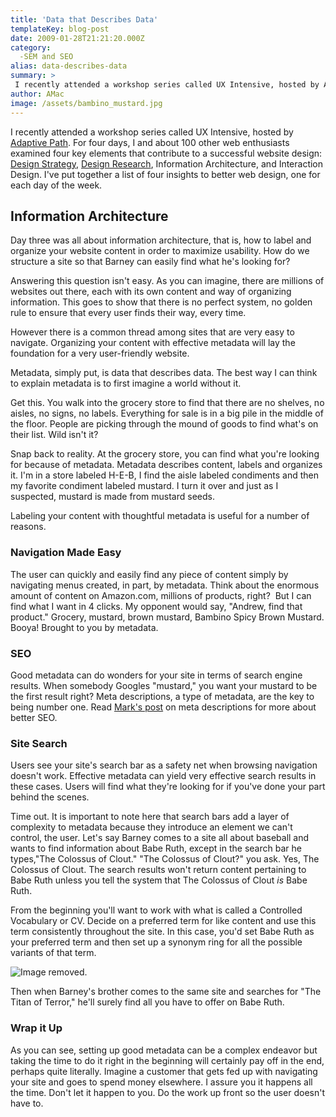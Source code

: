 ```yaml
---
title: 'Data that Describes Data'
templateKey: blog-post
date: 2009-01-28T21:21:20.000Z
category: 
  -SEM and SEO
alias: data-describes-data
summary: > 
 I recently attended a workshop series called UX Intensive, hosted by Adaptive Path. For four days, I and about 100 other web enthusiasts examined four key elements that contribute to a successful website design: Design Strategy, Design Research, Information Architecture, and Interaction Design. I've put together a list of four insights to better web design, one for each day of the week.
author: AMac
image: /assets/bambino_mustard.jpg
---
```


I recently attended a workshop series called UX Intensive, hosted by [Adaptive Path](http://adaptivepath.com/). For four days, I and about 100 other web enthusiasts examined four key elements that contribute to a successful website design: [Design Strategy](/insights/scope-little-goes-long-way), [Design Research](/insights/what-would-barney-do), Information Architecture, and Interaction Design. I've put together a list of four insights to better web design, one for each day of the week.

Information Architecture
------------------------

Day three was all about information architecture, that is, how to label and organize your website content in order to maximize usability. How do we structure a site so that Barney can easily find what he's looking for?

Answering this question isn't easy. As you can imagine, there are millions of websites out there, each with its own content and way of organizing information. This goes to show that there is no perfect system, no golden rule to ensure that every user finds their way, every time.

However there is a common thread among sites that are very easy to navigate. Organizing your content with effective metadata will lay the foundation for a very user-friendly website.

Metadata, simply put, is data that describes data. The best way I can think to explain metadata is to first imagine a world without it.

Get this. You walk into the grocery store to find that there are no shelves, no aisles, no signs, no labels. Everything for sale is in a big pile in the middle of the floor. People are picking through the mound of goods to find what's on their list. Wild isn't it?

Snap back to reality. At the grocery store, you can find what you're looking for because of metadata. Metadata describes content, labels and organizes it. I'm in a store labeled H-E-B, I find the aisle labeled condiments and then my favorite condiment labeled mustard. I turn it over and just as I suspected, mustard is made from mustard seeds.

Labeling your content with thoughtful metadata is useful for a number of reasons.

### **Navigation Made Easy**

The user can quickly and easily find any piece of content simply by navigating menus created, in part, by metadata. Think about the enormous amount of content on Amazon.com, millions of products, right?  But I can find what I want in 4 clicks. My opponent would say, "Andrew, find that product." Grocery, mustard, brown mustard, Bambino Spicy Brown Mustard. Booya! Brought to you by metadata.

### **SEO**

Good metadata can do wonders for your site in terms of search engine results. When somebody Googles "mustard," you want your mustard to be the first result right? Meta descriptions, a type of metadata, are the key to being number one. Read [Mark's post](/insights/web-tip-getting-manic-over-meta-descriptions) on meta descriptions for more about better SEO.

### **Site Search**

Users see your site's search bar as a safety net when browsing navigation doesn't work. Effective metadata can yield very effective search results in these cases. Users will find what they're looking for if you've done your part behind the scenes.

Time out. It is important to note here that search bars add a layer of complexity to metadata because they introduce an element we can't control, the user. Let's say Barney comes to a site all about baseball and wants to find information about Babe Ruth, except in the search bar he types,"The Colossus of Clout." "The Colossus of Clout?" you ask. Yes, The Colossus of Clout. The search results won't return content pertaining to Babe Ruth unless you tell the system that The Colossus of Clout _is_ Babe Ruth.

From the beginning you'll want to work with what is called a Controlled Vocabulary or CV. Decide on a preferred term for like content and use this term consistently throughout the site. In this case, you'd set Babe Ruth as your preferred term and then set up a synonym ring for all the possible variants of that term.

![Image removed.](/core/misc/icons/e32700/error.svg "This image has been removed. For security reasons, only images from the local domain are allowed.")

Then when Barney's brother comes to the same site and searches for "The Titan of Terror," he'll surely find all you have to offer on Babe Ruth.

### Wrap it Up

As you can see, setting up good metadata can be a complex endeavor but taking the time to do it right in the beginning will certainly pay off in the end, perhaps quite literally. Imagine a customer that gets fed up with navigating your site and goes to spend money elsewhere. I assure you it happens all the time. Don't let it happen to you. Do the work up front so the user doesn't have to.